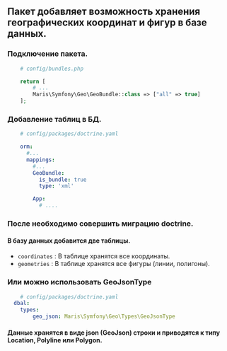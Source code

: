 ## Пакет добавляет возможность хранения географических координат и фигур в базе данных.

### Подключение пакета.

```php
    # config/bundles.php

    return [
        # ...
        Maris\Symfony\Geo\GeoBundle::class => ["all" => true]
    ];
```

### Добавление таблиц в БД.

```yaml
    # config/packages/doctrine.yaml

    orm:
      #...
      mappings:
        #...
        GeoBundle:
          is_bundle: true
          type: 'xml'

        App:
          # ....
```

### После необходимо совершить миграцию doctrine. 

#### В базу данных добавится две таблицы.
    
- `сoordinates` : В таблице хранятся все координаты.
- `geometries` : В таблице хранятся все фигуры (линии, полигоны).

### Или можно использовать GeoJsonType

```yaml
    # config/packages/doctrine.yaml
  dbal:
    types:
        geo_json: Maris\Symfony\Geo\Types\GeoJsonType
```

#### Данные хранятся в виде json (GeoJson) строки и приводятся к типу Location, Polyline или Polygon.

